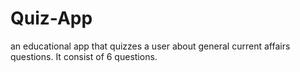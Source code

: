 # Quiz-App
an educational app that quizzes a user about general current affairs questions. It consist of 6 questions.
